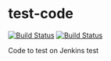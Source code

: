 # test-code


[![Build Status](http://power-ci.osuosl.org:8080/buildStatus/icon?job=demo-build)](http://power-ci.osuosl.org:8080/job/demo-build/)
[![Build Status](http://140.211.168.153:8080/job/demo-build/badge/icon)](http://140.211.168.153:8080/job/demo-build)       

Code to test on Jenkins
test


